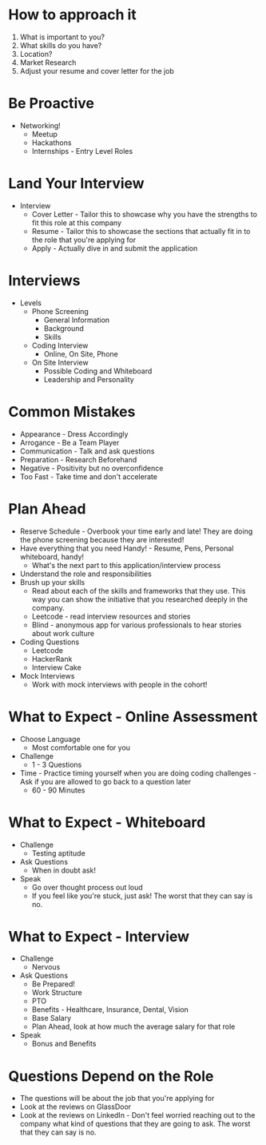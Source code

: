 # How to approach it
1. What is important to you?
2. What skills do you have?
3. Location?
4. Market Research
5. Adjust your resume and cover letter for the job

# Be Proactive
* Networking!
  * Meetup
  * Hackathons
  * Internships - Entry Level Roles

# Land Your Interview
* Interview
  * Cover Letter - Tailor this to showcase why you have the strengths to fit this role at this company
  * Resume - Tailor this to showcase the sections that actually fit in to the role that you're applying for
  * Apply - Actually dive in and submit the application

# Interviews
* Levels
  * Phone Screening
    * General Information
    * Background
    * Skills
  * Coding Interview
    * Online, On Site, Phone
  * On Site Interview
    * Possible Coding and Whiteboard
    * Leadership and Personality

# Common Mistakes
* Appearance - Dress Accordingly
* Arrogance - Be a Team Player
* Communication - Talk and ask questions
* Preparation - Research Beforehand
* Negative - Positivity but no overconfidence
* Too Fast - Take time and don't accelerate

# Plan Ahead
* Reserve Schedule - Overbook your time early and late! They are doing the phone screening because they are interested!
* Have everything that you need Handy! - Resume, Pens, Personal whiteboard, handy!
  * What's the next part to this application/interview process
* Understand the role and responsibilities
* Brush up your skills
  * Read about each of the skills and frameworks that they use. This way you can show the initiative that you researched deeply in the company.
  * Leetcode - read interview resources and stories
  * Blind - anonymous app for various professionals to hear stories about work culture
* Coding Questions
  * Leetcode
  * HackerRank
  * Interview Cake
* Mock Interviews
  * Work with mock interviews with people in the cohort!

# What to Expect - Online Assessment
  * Choose Language
    * Most comfortable one for you
  * Challenge
    * 1 - 3 Questions
  * Time - Practice timing yourself when you are doing coding challenges - Ask if you are allowed to go back to a question later
    * 60 - 90 Minutes

# What to Expect - Whiteboard
* Challenge
  * Testing aptitude
* Ask Questions
  * When in doubt ask!
* Speak
  * Go over thought process out loud
  * If you feel like you're stuck, just ask! The worst that they can say is no.

# What to Expect - Interview
* Challenge
  * Nervous
* Ask Questions
  * Be Prepared!
  * Work Structure
  * PTO
  * Benefits - Healthcare, Insurance, Dental, Vision
  * Base Salary
  * Plan Ahead, look at how much the average salary for that role
* Speak
  * Bonus and Benefits

# Questions Depend on the Role
* The questions will be about the job that you're applying for
* Look at the reviews on GlassDoor
* Look at the reviews on LinkedIn - Don't feel worried reaching out to the company what kind of questions that they are going to ask. The worst that they can say is no.

